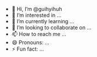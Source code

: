- 👋 Hi, I’m @guihyihuh
- 👀 I’m interested in ...
- 🌱 I’m currently learning ...
- 💞️ I’m looking to collaborate on ...
- 📫 How to reach me ...
- 😄 Pronouns: ...
- ⚡ Fun fact: ...

<!---
guihyihuh/guihyihuh is a ✨ special ✨ repository because its `README.md` (this file) appears on your GitHub profile.
You can click the Preview link to take a look at your changes.
--->
